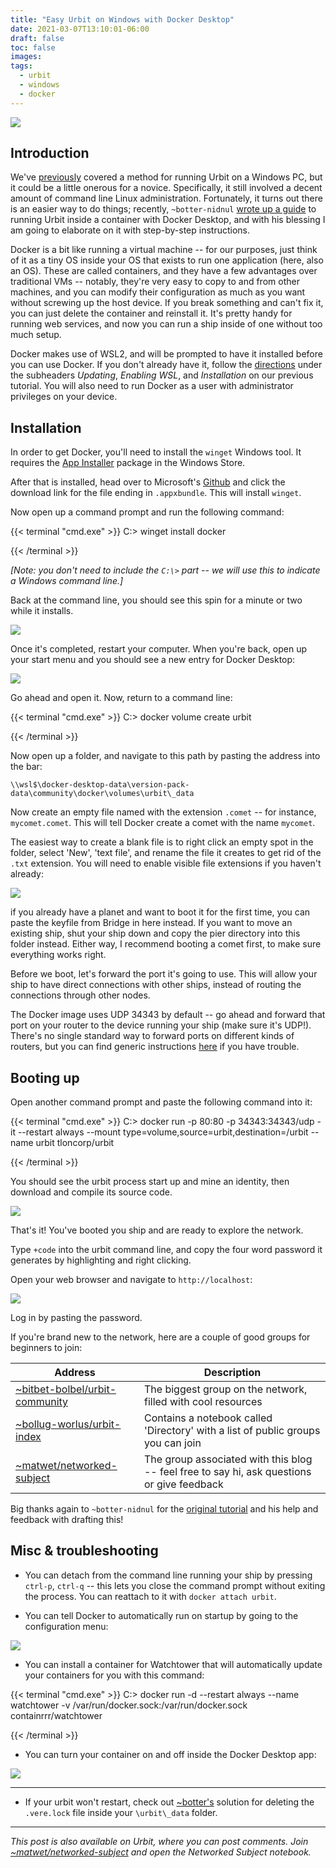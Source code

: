 ```yaml
---
title: "Easy Urbit on Windows with Docker Desktop"
date: 2021-03-07T13:10:01-06:00
draft: false
toc: false
images:
tags: 
  - urbit
  - windows
  - docker
---
```


![](/img/win-docker/docker-header.gif)

## Introduction

We've [previously](/posts/urbit-wsl2/) covered a method for running Urbit on a Windows PC, but it could be a little onerous for a novice. Specifically, it still involved a decent amount of command line Linux administration. Fortunately, it turns out there is an easier way to do things; recently, `~botter-nidnul` [wrote up a guide](https://gist.github.com/botter-nidnul/bc55769afe006de6f93b27390e5d1267) to running Urbit inside a container with Docker Desktop, and with his blessing I am going to elaborate on it with step-by-step instructions.

Docker is a bit like running a virtual machine -- for our purposes, just think of it as a tiny OS inside your OS that exists to run one application (here, also an OS). These are called containers, and they have a few advantages over traditional VMs -- notably, they're very easy to copy to and from other machines, and you can modify their configuration as much as you want without screwing up the host device. If you break something and can't fix it, you can just delete the container and reinstall it. It's pretty handy for running web services, and now you can run a ship inside of one without too much setup. 

Docker makes use of WSL2, and will be prompted to have it installed before you can use Docker. If you don't already have it, follow the [directions](/posts/urbit-wsl2/#updating) under the subheaders *Updating*, *Enabling WSL*, and *Installation* on our previous tutorial. You will also need to run Docker as a user with administrator privileges on your device. 

## Installation

In order to get Docker, you'll need to install the `winget` Windows tool. It requires the [App Installer](https://www.microsoft.com/en-us/p/app-installer/9nblggh4nns1) package in the Windows Store.

After that is installed, head over to Microsoft's [Github](https://github.com/microsoft/winget-cli/releases) and click the download link for the file ending in `.appxbundle`. This will install `winget`. 

Now open up a command prompt and run the following command:

{{< terminal "cmd.exe" >}}
C:\> winget install docker
 

{{< /terminal >}}

*[Note: you don't need to include the `C:\>` part -- we will use this to indicate a Windows command line.]*


Back at the command line, you should see this spin for a minute or two while it installs.

![](/img/win-docker/winget.png)

Once it's completed, restart your computer. When you're back, open up your start menu and you should see a new entry for Docker Desktop:

![](/img/win-docker/docker-start.png)

Go ahead and open it. Now, return to a command line:

{{< terminal "cmd.exe" >}}
C:\> docker volume create urbit
 

{{< /terminal >}}

Now open up a folder, and navigate to this path by pasting the address into the bar:

```\\wsl$\docker-desktop-data\version-pack-data\community\docker\volumes\urbit\_data```

Now create an empty file named with the extension `.comet` -- for instance, `mycomet.comet`. This will tell Docker create a comet with the name `mycomet`. 

The easiest way to create a blank file is to right click an empty spot in the folder, select 'New', 'text file', and rename the file it creates to get rid of the `.txt` extension. You will need to enable visible file extensions if you haven't already:

![](/img/win-docker/show-ext.png)

if you already have a planet and want to boot it for the first time, you can paste the keyfile from Bridge in here instead. If you want to move an existing ship, shut your ship down and copy the pier directory into this folder instead. Either way, I recommend booting a comet first, to make sure everything works right.

Before we boot, let's forward the port it's going to use. This will allow your ship to have direct connections with other ships, instead of routing the connections through other nodes. 

The Docker image uses UDP 34343 by default -- go ahead and forward that port on your router to the device running your ship (make sure it's UDP!). There's no single standard way to forward ports on different kinds of routers, but you can find generic instructions [here](https://www.noip.com/support/knowledgebase/general-port-forwarding-guide/) if you have trouble.

## Booting up

Open another command prompt and paste the following command into it: 

{{< terminal "cmd.exe" >}}
C:\> docker run -p 80:80 -p 34343:34343/udp -it --restart always --mount type=volume,source=urbit,destination=/urbit --name urbit tloncorp/urbit
 

{{< /terminal >}}

You should see the urbit process start up and mine an identity, then download and compile its source code.

![](/img/win-docker/cmd-urbit.png)

That's it! You've booted you ship and are ready to explore the network. 

Type `+code` into the urbit command line, and copy the four word password it generates by highlighting and right clicking.

Open your web browser and navigate to `http://localhost`:

![](/img/win-docker/browser.png)

Log in by pasting the password.

If you're brand new to the network, here are a couple of good groups for beginners to join: 

| Address | Description |
| --- 	| ---	|
| [~bitbet-bolbel/urbit-community](web+urbitgraph://group/~bitbet-bolbel/urbit-community/) | The biggest group on the network, filled with cool resources |
| [~bollug-worlus/urbit-index](web+urbitgraph://group/~bollug-worlus/urbit-index/) | Contains a notebook called 'Directory' with a list of public groups you can join |
| [~matwet/networked-subject](web+urbitgraph://group/~matwet/networked-subject/) | The group associated with this blog -- feel free to say hi, ask questions or give feedback |

Big thanks again to `~botter-nidnul` for the [original tutorial](https://gist.github.com/botter-nidnul/bc55769afe006de6f93b27390e5d1267) and his help and feedback with drafting this!

## Misc & troubleshooting

* You can detach from the command line running your ship by pressing `ctrl-p`, `ctrl-q` -- this lets you close the command prompt without exiting the process. You can reattach to it with `docker attach urbit`. 

* You can tell Docker to automatically run on startup by going to the configuration menu:

![](/img/win-docker/startup.png)

* You can install a container for Watchtower that will automatically update your containers for you with this command: 

{{< terminal "cmd.exe" >}}
C:\> docker run -d --restart always --name watchtower -v /var/run/docker.sock:/var/run/docker.sock containrrr/watchtower


{{< /terminal >}}

* You can turn your container on and off inside the Docker Desktop app: 

![](/img/win-docker/container.png)

---

* If your urbit won't restart, check out [~botter's](https://gist.github.com/botter-nidnul/bc55769afe006de6f93b27390e5d1267#possible-errors) solution for deleting the `.vere.lock` file inside your `\urbit\_data` folder.



---

*This post is also available on Urbit, where you can post comments. Join [~matwet/networked-subject](web+urbitgraph://group/~matwet/networked-subject/) and open the Networked Subject notebook.*